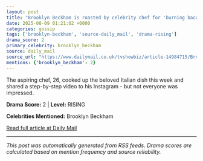 ```yaml
---
layout: post
title: "Brooklyn Beckham is roasted by celebrity chef for 'burning bacon""" in his spaghetti carbonara"""
date: 2025-08-09 01:21:02 +0000
categories: gossip
tags: ['brooklyn-beckham', 'source-daily_mail', 'drama-rising']
drama_score: 2
primary_celebrity: brooklyn_beckham
source: daily_mail
source_url: "https://www.dailymail.co.uk/tvshowbiz/article-14984715/Brooklyn-Beckham-chef-Aldo-Zilli-burning-bacon.html?ns_mchannel=rss&ito=1490&ns_campaign=1490"""
mentions: {'brooklyn_beckham': 2}
---
```


The aspiring chef, 26, cooked up the beloved Italian dish this week and shared a step-by-step video to his Instagram - but not everyone was impressed.

**Drama Score:** 2 | **Level:** RISING

**Celebrities Mentioned:** Brooklyn Beckham

[Read full article at Daily Mail](https://www.dailymail.co.uk/tvshowbiz/article-14984715/Brooklyn-Beckham-chef-Aldo-Zilli-burning-bacon.html?ns_mchannel=rss&ito=1490&ns_campaign=1490)

---
*This post was automatically generated from RSS feeds. Drama scores are calculated based on mention frequency and source reliability.*
